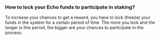 ### How to lock your Echo funds to participate in staking?

To increase your chances to get a reward, you have to lock (freeze) your funds in the system for a certain period of time. The more you lock and the longer is this period, the bigger are your chances to participate in the process.
